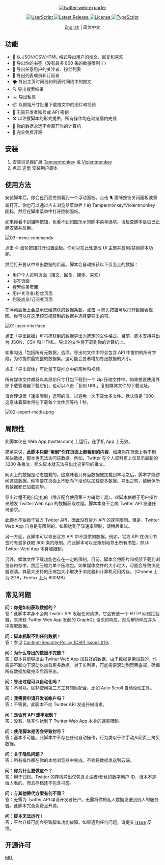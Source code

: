 <p align="center">
  <a href="https://github.com/prinsss/twitter-web-exporter">
    <img alt="twitter-web-exporter" src="https://socialify.git.ci/prinsss/twitter-web-exporter/image?description=1&descriptionEditable=Export%20tweets%2C%20bookmarks%2C%20lists%20and%20much%20more%20from%20Twitter(X)%20web%20app.&font=Raleway&forks=0&issues=0&pattern=Plus&pulls=0&theme=Light&logo=https%3A%2F%2Fcdn.jsdelivr.net%2Fnpm%2F%40tabler%2Ficons%403.19.0%2Ficons%2Foutline%2Fbrand-twitter.svg" />
  </a>
</p>

<p align="center">
  <a href="https://github.com/prinsss/twitter-web-exporter/releases">
    <img alt="UserScript" src="https://badgen.net/badge/userscript/available?color=green" />
  </a>
  <a href="https://github.com/prinsss/twitter-web-exporter/releases">
    <img alt="Latest Release" src="https://badgen.net/github/release/prinsss/twitter-web-exporter" />
  </a>
  <a href="https://github.com/prinsss/twitter-web-exporter/blob/main/LICENSE">
    <img alt="License" src="https://badgen.net/github/license/prinsss/twitter-web-exporter" />
  </a>
  <a href="https://github.com/prinsss/twitter-web-exporter">
    <img alt="TypeScript" src="https://badgen.net/badge/icon/typescript?icon=typescript&label" />
  </a>
</p>

<p align="center">
  <a href="https://github.com/prinsss/twitter-web-exporter/blob/main/README.md">English</a>
   | 简体中文
</p>

## 功能

- 🚚 以 JSON/CSV/HTML 格式导出用户的推文、回复和喜欢
- 🔖 导出你的书签（没有最多 800 条的数量限制！）
- 💞 导出任意用户的关注者、粉丝列表
- 👥 导出列表成员和订阅者
- 🌪️ 导出主页时间线和列表时间线中的推文
- 🔍 导出搜索结果
- ✉️ 导出私信
- 📦 以原始尺寸批量下载推文中的图片和视频
- 🚀 无需开发者账号或 API 密钥
- 🛠️ 以油猴脚本的形式提供，所有操作均在浏览器内完成
- 💾 你的数据永远不会离开你的计算机
- 💚 完全免费开源

## 安装

1. 安装浏览器扩展 [Tampermonkey](https://www.tampermonkey.net/) 或 [Violentmonkey](https://violentmonkey.github.io/)
2. 点击 [这里](https://github.com/BM211990/twitter-web-exporter/releases/latest/download/twitter-web-exporter.user.js) 安装用户脚本

## 使用方法

安装脚本后，你会在页面左侧看到一个浮动面板。点击 🐈 猫咪按钮关闭面板或重新打开。你也可以通过点击浏览器菜单栏上的 Tampermonkey/Violentmonkey 图标，然后在脚本菜单中打开控制面板。

如果你看不到猫咪按钮，也看不到如图所示的脚本菜单选项，请检查脚本是否已正确安装并启用。

![03-menu-commands](https://github.com/prinsss/twitter-web-exporter/raw/main/docs/03-menu-commands.png)

点击 ⚙️ 齿轮按钮打开设置面板。你可以在此处更改 UI 主题并启用/禁用脚本功能。

然后打开要从中导出数据的页面。脚本会自动捕获以下页面上的数据：

- 用户个人资料页面（推文、回复、媒体、喜欢）
- 书签页面
- 搜索结果页面
- 用户关注者/粉丝页面
- 列表成员/订阅者页面

在浮动面板上会显示已经捕获的数据条数，点击 ↗️ 箭头按钮可以打开数据表视图。你可以在这里预览捕获到的数据并选择要导出的项。

![01-user-interface](https://github.com/prinsss/twitter-web-exporter/raw/main/docs/01-user-interface.png)

点击「导出数据」可将捕获到的数据导出为选定的文件格式。目前，脚本支持导出为 JSON、CSV 和 HTML。导出的文件将下载到你的计算机上。

如果勾选「包括所有元数据」选项，导出的文件中将会包含 API 中提供的所有字段，为你提供最完整的数据集。这可能会显著增加导出数据的大小。

点击「导出媒体」可批量下载推文中的图片和视频。

所有媒体文件都将以其原始尺寸打包下载到一个 zip 压缩文件中。如果想要使用外部下载管理器下载它们，也可以点击「复制 URL」复制媒体文件的下载地址。

请合理设置「速率限制」选项的值，以避免一次下载太多文件。默认值是 1000，这意味着脚本将在下载每个文件后等待 1 秒。

![02-export-media.png](https://github.com/prinsss/twitter-web-exporter/raw/main/docs/02-export-media.png)

## 局限性

此脚本仅在 Web App (twitter.com) 上运行，在手机 App 上无效。

简单来说，**此脚本只能“看到”你在页面上能看到的内容**。如果你在页面上看不到某些数据，脚本也无法访问该数据。例如，Twitter 在个人资料页上仅显示最新的 3200 条推文，那么脚本就无法导出比这更早的推文。

网页上的数据是动态加载的，这意味着只有当数据被加载到本地之后，脚本才能访问这些数据。你需要在页面上不断向下滚动以加载更多数据。导出之前，请确保所有数据都已加载完毕。

导出过程不是自动化的（除非配合使用第三方辅助工具）。此脚本依赖于用户操作来触发 Twitter Web App 的数据获取过程。脚本本身不会向 Twitter API 发送任何请求。

此脚本不依赖于官方 Twitter API，因此没有官方 API 的速率限制。但是，Twitter Web App 自身是有限制的。如果达到了该速率限制，请稍后重试。

另一方面，此脚本可以导出官方 API 中不提供的数据。例如，官方 API 在访问书签时有最多获取 800 条的限制。而此脚本可以无限制地导出所有书签，除非 Twitter Web App 本身被限制。

另外，媒体文件下载功能也存在一定的限制。目前，脚本会将图片和视频下载到浏览器内存中，然后压缩为单个压缩包。如果媒体文件的大小过大，可能会导致浏览器崩溃。其最大支持的压缩包大小取决于浏览器和计算机可用内存。（Chrome 上为 2GB，Firefox 上为 800MB）

## 常见问题

**问：你是如何获取数据的？** <br>
答：此脚本本身不会向 Twitter API 发起任何请求。它会安装一个 HTTP 网络拦截器，来捕获 Twitter Web App 发起的 GraphQL 请求的响应，然后解析响应并从中提取数据。

**问：脚本抓取不到任何数据！** <br>
答：参见 [Content-Security-Policy (CSP) Issues #19](https://github.com/prinsss/twitter-web-exporter/issues/19)。

**问：为什么导出的数据不完整？** <br>
答：脚本只能导出由 Twitter Web App 加载好的数据。由于数据是懒加载的，你需要不断向下滚动以加载更多数据。对于长列表，可能需要滚动到页面底部，确保所有数据加载完毕后再导出。

**问：导出过程可以自动化吗？** <br>
答：不可以。除非使用第三方工具辅助配合，比如 Auto Scroll 自动滚动工具。

**问：我需要申请开发者帐户吗？** <br>
答：不需要。此脚本不向 Twitter API 发送任何请求。

**问：是否有 API 速率限制？** <br>
答：没有。除非你达到了 Twitter Web App 本身的速率限制。

**问：使用脚本是否会导致封号？** <br>
答：基本不可能。此脚本中不存在任何自动操作，行为类似于你手动从网页上拷贝数据。

**问：关于隐私问题？** <br>
答：所有操作都在你的本地浏览器中完成。不会将数据发送到云端。

**问：你为什么要做这个？** <br>
答：用于归档。Twitter 的存档导出仅包含关注者/粉丝的数字用户 ID，根本不是给人看的。而且存档还不包含书签。

**问：与其他替代方案有何不同？** <br>
答：无需为 Twitter API 申请开发者帐户。无需将你的私人数据发送到别人的服务器。此脚本完全免费且开源。

**问：脚本无法运行！** <br>
答：平台升级可能会导致脚本功能故障。如果遇到任何问题，请提交 [issue](https://github.com/prinsss/twitter-web-exporter/issues) 反馈。

## 开源许可

[MIT](LICENSE)
